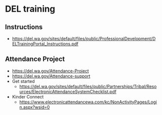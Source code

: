 #  DEL training
## Instructions
* https://del.wa.gov/sites/default/files/public/ProfessionalDevelopment/DELTrainingPortal_Instructions.pdf

## Attendance Project
* https://del.wa.gov/Attendance-Project
* https://del.wa.gov/Attendance-support
* Get started
  * https://del.wa.gov/sites/default/files/public/Partnerships/Tribal/Resources/ElectronicAttendanceSystemChecklist.pdf
* Kinder Connect
  * https://www.electronicattendancewa.com/kc/NonActivityPages/Login.aspx?wsid=0
